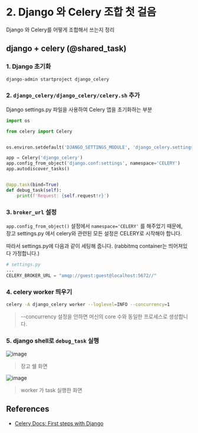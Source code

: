 # 2. Django 와 Celery 조합 첫 걸음 

Django 와 Celery를 어떻게 조합해서 쓰는지 정리

## django + celery (@shared_task)

### 1. Django 초기화

```sh
django-admin startproject django_celery
```

### 2. `django_celery/django_celery/celery.sh` 추가

Django settings.py 파일을 사용하여 Celery 앱을 초기화하는 부분

```python
import os

from celery import Celery


os.environ.setdefault('DJANGO_SETTINGS_MODULE', 'django_celery.settings')

app = Celery('django_celery')
app.config_from_object('django.conf:settings', namespace='CELERY')
app.autodiscover_tasks()


@app.task(bind=True)
def debug_task(self):
    print(f'Request: {self.request!r}')
```

### 3. `broker_url` 설정

`app.config_from_object()` 설정에서 `namespace='CELERY'` 를 해주었기 때문에,  
장고 settings.py 에서 celery와 관련된 모든 설정은 CELERY로 시작해야 합니다.

따라서 settings.py에 다음과 같이 세팅해 줍니다. (rabbitmq container는 띄어져있다 가정합니다.)

```python
# settings.py
...
CELERY_BROKER_URL = "amqp://guest:guest@localhost:5672//"
```

### 4. celery worker 띄우기

```sh
celery -A django_celery worker --loglevel=INFO --concurrency=1
```

> --concurrency 설정을 안하면 머신의 core 수와 동일한 프로세스로 생성합니다.


### 5. django shell로 `debug_task` 실행

![image](https://user-images.githubusercontent.com/12469427/99144716-86eeeb80-26ab-11eb-91ac-ab52d5636098.png)

> 장고 쉘 화면


![image](https://user-images.githubusercontent.com/12469427/99144827-81de6c00-26ac-11eb-9c79-b1fe2c1c3b4d.png)

> worker 가 task 실행한 화면



## References

- [Celery Docs: First steps with Django](https://docs.celeryproject.org/en/stable/django/first-steps-with-django.html)
